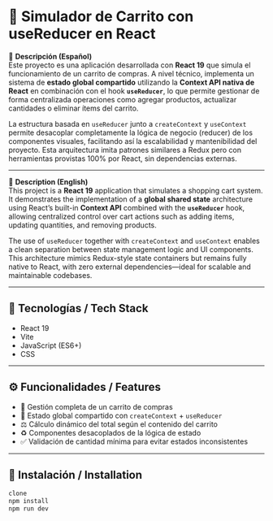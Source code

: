 # 🧠 Simulador de Carrito con useReducer en React

📌 **Descripción (Español)**  
Este proyecto es una aplicación desarrollada con **React 19** que simula el funcionamiento de un carrito de compras. A nivel técnico, implementa un sistema de **estado global compartido** utilizando la **Context API nativa de React** en combinación con el hook **`useReducer`**, lo que permite gestionar de forma centralizada operaciones como agregar productos, actualizar cantidades o eliminar ítems del carrito.

La estructura basada en `useReducer` junto a `createContext` y `useContext` permite desacoplar completamente la lógica de negocio (reducer) de los componentes visuales, facilitando así la escalabilidad y mantenibilidad del proyecto. Esta arquitectura imita patrones similares a Redux pero con herramientas provistas 100% por React, sin dependencias externas.

---

📌 **Description (English)**  
This project is a **React 19** application that simulates a shopping cart system. It demonstrates the implementation of a **global shared state** architecture using React’s built-in **Context API** combined with the **`useReducer`** hook, allowing centralized control over cart actions such as adding items, updating quantities, and removing products.

The use of `useReducer` together with `createContext` and `useContext` enables a clean separation between state management logic and UI components. This architecture mimics Redux-style state containers but remains fully native to React, with zero external dependencies—ideal for scalable and maintainable codebases.

---

## 🚀 Tecnologías / Tech Stack

- React 19  
- Vite  
- JavaScript (ES6+)  
- CSS

---

## ⚙️ Funcionalidades / Features

- 🛒 Gestión completa de un carrito de compras
- 🔁 Estado global compartido con `createContext` + `useReducer`
- ⚖️ Cálculo dinámico del total según el contenido del carrito
- ♻️ Componentes desacoplados de la lógica de estado
- ✅ Validación de cantidad mínima para evitar estados inconsistentes

---

## 🔧 Instalación / Installation

```bash
clone
npm install
npm run dev
